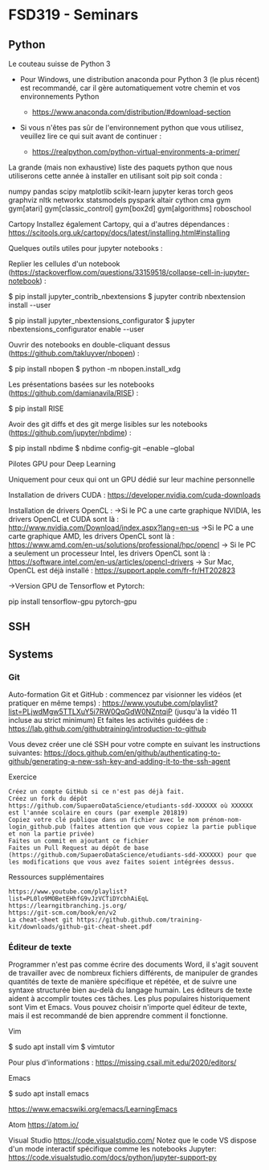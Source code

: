 # FSD319 - Seminars

## Python

Le couteau suisse de Python 3

- Pour Windows, une distribution anaconda pour Python 3 (le plus récent)  est recommandé, car il gère automatiquement votre chemin et vos environnements Python

   - https://www.anaconda.com/distribution/#download-section

- Si vous n'êtes pas sûr de l'environnement python que vous utilisez, veuillez lire ce qui suit avant de continuer :

   - https://realpython.com/python-virtual-environments-a-primer/

La grande (mais non exhaustive) liste des paquets python que nous utiliserons cette année à installer en utilisant soit pip soit conda :

 

numpy
pandas
scipy
matplotlib
scikit-learn
jupyter
keras
torch
geos
graphviz
nltk
networkx
statsmodels
pyspark
altair
cython
cma
gym
gym[atari]
gym[classic_control]
gym[box2d]
gym[algorithms]
roboschool

Cartopy
Installez également Cartopy, qui a d'autres dépendances :
https://scitools.org.uk/cartopy/docs/latest/installing.html#installing

Quelques outils utiles pour jupyter notebooks :

Replier les cellules d'un notebook (https://stackoverflow.com/questions/33159518/collapse-cell-in-jupyter-notebook) :

$ pip install jupyter_contrib_nbextensions
$ jupyter contrib nbextension install --user

$ pip install jupyter_nbextensions_configurator
$ jupyter nbextensions_configurator enable --user

Ouvrir des notebooks en double-cliquant dessus (https://github.com/takluyver/nbopen) :

$ pip install nbopen
$ python -m nbopen.install_xdg

Les présentations basées sur les notebooks (https://github.com/damianavila/RISE) :

$ pip install RISE

Avoir des git diffs et des git merge lisibles sur les notebooks (https://github.com/jupyter/nbdime) :

$ pip install nbdime
$ nbdime config-git –enable –global

Pilotes GPU pour Deep Learning

Uniquement pour ceux qui ont un GPU dédié sur leur machine personnelle

Installation de drivers CUDA :
https://developer.nvidia.com/cuda-downloads

Installation de drivers OpenCL :
→Si le PC a une carte graphique NVIDIA, les drivers OpenCL et CUDA sont là :
http://www.nvidia.com/Download/index.aspx?lang=en-us
→Si le PC a une carte graphique AMD, les drivers OpenCL sont là :
https://www.amd.com/en-us/solutions/professional/hpc/opencl
→ Si le PC a seulement un processeur Intel, les drivers OpenCL sont là :
https://software.intel.com/en-us/articles/opencl-drivers
→ Sur Mac, OpenCL est déjà installé :
https://support.apple.com/fr-fr/HT202823

→Version GPU de Tensorflow et Pytorch:

pip install tensorflow-gpu pytorch-gpu

## SSH



## Systems

### Git

Auto-formation Git et GitHub : commencez par visionner les vidéos (et pratiquer en même temps) :
https://www.youtube.com/playlist?list=PLjwdMgw5TTLXuY5i7RW0QqGdW0NZntqiP (jusqu'à la vidéo 11 incluse au strict minimum)
Et faites les activités guidées de :
https://lab.github.com/githubtraining/introduction-to-github

Vous devez créer une clé SSH pour votre compte en suivant les instructions suivantes: https://docs.github.com/en/github/authenticating-to-github/generating-a-new-ssh-key-and-adding-it-to-the-ssh-agent


Exercice

    Créez un compte GitHub si ce n'est pas déjà fait.
    Créez un fork du dépôt https://github.com/SupaeroDataScience/etudiants-sdd-XXXXXX où XXXXXX est l'année scolaire en cours (par exemple 201819)
    Copiez votre clé publique dans un fichier avec le nom prénom-nom-login_github.pub (faites attention que vous copiez la partie publique et non la partie privée)
    Faites un commit en ajoutant ce fichier
    Faites un Pull Request au dépôt de base (https://github.com/SupaeroDataScience/etudiants-sdd-XXXXXX) pour que les modifications que vous avez faites soient intégrées dessus.


Ressources supplémentaires

    https://www.youtube.com/playlist?list=PL0lo9MOBetEHhfG9vJzVCTiDYcbhAiEqL
    https://learngitbranching.js.org/
    https://git-scm.com/book/en/v2
    La cheat-sheet git https://github.github.com/training-kit/downloads/github-git-cheat-sheet.pdf


### Éditeur de texte
Programmer n'est pas comme écrire des documents Word, il s'agit souvent de travailler avec de nombreux fichiers différents, de manipuler de grandes quantités de texte de manière spécifique et répétée, et de suivre une syntaxe structurée bien au-delà du langage humain. Les éditeurs de texte aident à accomplir toutes ces tâches. Les plus populaires historiquement sont Vim et Emacs. Vous pouvez choisir n'importe quel éditeur de texte, mais il est recommandé de bien apprendre comment il fonctionne.

Vim

$ sudo apt install vim
$ vimtutor

Pour plus d'informations : https://missing.csail.mit.edu/2020/editors/

Emacs

$ sudo apt install emacs

https://www.emacswiki.org/emacs/LearningEmacs

Atom
https://atom.io/

Visual Studio
https://code.visualstudio.com/
Notez que le code VS dispose d'un mode interactif spécifique comme les notebooks Jupyter: https://code.visualstudio.com/docs/python/jupyter-support-py
